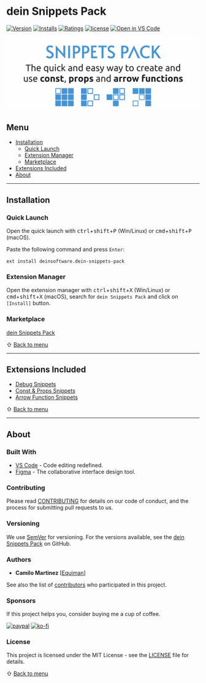 # dein Snippets Pack

[![Version](https://vsmarketplacebadge.apphb.com/version/deinsoftware.dein-snippets-pack.svg?color=blue&label=version)](https://marketplace.visualstudio.com/items?itemName=deinsoftware.dein-snippets-pack)
[![Installs](https://vsmarketplacebadge.apphb.com/installs/deinsoftware.dein-snippets-pack.svg)](https://marketplace.visualstudio.com/items?itemName=deinsoftware.dein-snippets-pack)
[![Ratings](https://vsmarketplacebadge.apphb.com/rating/deinsoftware.dein-snippets-pack.svg)](https://marketplace.visualstudio.com/items?itemName=deinsoftware.dein-snippets-pack)
[![license](https://img.shields.io/github/license/deinsoftware/vscode-dein-snippets-pack)](LICENSE.md)
[![Open in VS Code](https://img.shields.io/static/v1?logo=visualstudiocode&label=&message=Open%20in%20Visual%20Studio%20Code&labelColor=2c2c32&color=007acc&logoColor=007acc)](https://open.vscode.dev/deinsoftware/vscode-dein-snippets-pack)

![dein](https://raw.githubusercontent.com/deinsoftware/vscode-dein-snippets-pack/main/.github/social/preview.png 'dein Snippets')

## Menu

- [Installation](#installation)
  - [Quick Launch](#quick-launch)
  - [Extension Manager](#extension-manager)
  - [Marketplace](#marketplace)
- [Extensions Included](#extensions-included)
- [About](#about)

---

## Installation

### Quick Launch

Open the quick launch with <kbd>ctrl</kbd>+<kbd>shift</kbd>+<kbd>P</kbd> (Win/Linux) or <kbd>cmd</kbd>+<kbd>shift</kbd>+<kbd>P</kbd> (macOS).

Paste the following command and press `Enter`:

```shell
ext install deinsoftware.dein-snippets-pack
```

### Extension Manager

Open the extension manager with <kbd>ctrl</kbd>+<kbd>shift</kbd>+<kbd>X</kbd> (Win/Linux) or <kbd>cmd</kbd>+<kbd>shift</kbd>+<kbd>X</kbd> (macOS), search for `dein Snippets Pack` and click on `[Install]` button.

### Marketplace

[dein Snippets Pack](https://marketplace.visualstudio.com/items?itemName=deinsoftware.dein-snippets-pack)

⇧ [Back to menu](#menu)

---

## Extensions Included

- [Debug Snippets](https://marketplace.visualstudio.com/items?itemName=deinsoftware.debug-snippets)
- [Const & Props Snippets](https://marketplace.visualstudio.com/items?itemName=deinsoftware.const-props-snippets)
- [Arrow Function Snippets](https://marketplace.visualstudio.com/items?itemName=deinsoftware.arrow-function-snippets)

⇧ [Back to menu](#menu)

---

## About

### Built With

- [VS Code](https://code.visualstudio.com/) - Code editing redefined.
- [Figma](https://www.figma.com/) - The collaborative interface design tool.

### Contributing

Please read [CONTRIBUTING](CONTRIBUTING.md) for details on our code of conduct, and the process for submitting pull requests to us.

### Versioning

We use [SemVer](http://semver.org/) for versioning. For the versions available, see the [dein Snippets Pack](https://github.com/deinsoftware/vscode-dein-snippets-pack/tags) on GitHub.

### Authors

- **Camilo Martinez** [[Equiman](http://github.com/equiman)]

See also the list of [contributors](https://github.com/deinsoftware/vscode-dein-snippets-pack/contributors) who participated in this project.

### Sponsors

If this project helps you, consider buying me a cup of coffee.

[![paypal](https://img.shields.io/badge/-PayPal-gray?style=flat&labelColor=00457C&logo=paypal&logoColor=white&link=https://paypal.me/equiman/3)](https://paypal.me/equiman/3)
[![ko-fi](https://img.shields.io/badge/-Ko–Fi-gray?style=flat&labelColor=fd444a&logo=ko-fi&logoColor=white&link=https://ko-fi.com/equiman)](https://ko-fi.com/equiman)

### License

This project is licensed under the MIT License - see the [LICENSE](LICENSE.md) file for details.

⇧ [Back to menu](#menu)

